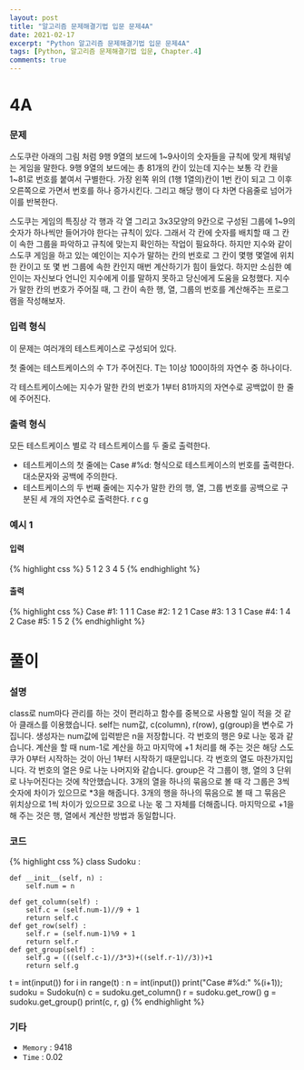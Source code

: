 ```yaml
---
layout: post
title: "알고리즘 문제해결기법 입문 문제4A"
date: 2021-02-17
excerpt: "Python 알고리즘 문제해결기법 입문 문제4A"
tags: [Python, 알고리즘 문제해결기법 입문, Chapter.4]
comments: true
---
```

# 4A

### 문제
스도쿠란 아래의 그림 처럼 9행 9열의 보드에 1~9사이의 숫자들을 규칙에 맞게 채워넣는 게임을 말한다. 9행 9열의 보드에는 총 81개의 칸이 있는데 지수는 보통 각 칸을 1~81로 번호를 붙여서 구별한다. 가장 왼쪽 위의 (1행 1열의)칸이 1번 칸이 되고 그 이후 오른쪽으로 가면서 번호를 하나 증가시킨다. 그리고 해당 행이 다 차면 다음줄로 넘어가 이를 반복한다.

스도쿠는 게임의 특징상 각 행과 각 열 그리고 3x3모양의 9칸으로 구성된 그룹에 1~9의 숫자가 하나씩만 들어가야 한다는 규칙이 있다. 그래서 각 칸에 숫자를 배치할 때 그 칸이 속한 그룹을 파악하고 규칙에 맞는지 확인하는 작업이 필요하다. 하지만 지수와 같이 스도쿠 게임을 하고 있는 예인이는 지수가 말하는 칸의 번호로 그 칸이 몇행 몇열에 위치한 칸이고 또 몇 번 그룹에 속한 칸인지 매번 계산하기가 힘이 들었다. 하지만 소심한 예인이는 자신보다 언니인 지수에게 이를 말하지 못하고 당신에게 도움을 요청했다. 지수가 말한 칸의 번호가 주어질 때, 그 칸이 속한 행, 열, 그룹의 번호를 계산해주는 프로그램을 작성해보자.

### 입력 형식
이 문제는 여러개의 테스트케이스로 구성되어 있다.

첫 줄에는 테스트케이스의 수 T가 주어진다. T는 1이상 100이하의 자연수 중 하나이다.

각 테스트케이스에는 지수가 말한 칸의 번호가 1부터 81까지의 자연수로 공백없이 한 줄에 주어진다.

### 출력 형식
모든 테스트케이스 별로 각 테스트케이스를 두 줄로 출력한다.

- 테스트케이스의 첫 줄에는 Case #%d: 형식으로 테스트케이스의 번호를 출력한다. 대소문자와 공백에 주의한다.
- 테스트케이스의 두 번째 줄에는 지수가 말한 칸의 행, 열, 그룹 번호를 공백으로 구분된 세 개의 자연수로 출력한다. r c g

### 예시 1
#### 입력
{% highlight css %}
5
1
2
3
4
5
{% endhighlight %}
#### 출력
{% highlight css %}
Case #1:
1 1 1
Case #2:
1 2 1
Case #3:
1 3 1
Case #4:
1 4 2
Case #5:
1 5 2
{% endhighlight %}

# 풀이

### 설명
class로 num마다 관리를 하는 것이 편리하고 함수를 중복으로 사용할 일이 적을 것 같아 클래스를 이용했습니다. self는 num값, c(column), r(row), g(group)을 변수로 가집니다. 생성자는 num값에 입력받은 n을 저장합니다. 각 번호의 행은 9로 나눈 몫과 같습니다. 계산을 할 때 num-1로 계산을 하고 마지막에 +1 처리를 해 주는 것은 해당 스도쿠가 0부터 시작하는 것이 아닌 1부터 시작하기 때문입니다. 각 번호의 열도 마찬가지입니다. 각 번호의 열은 9로 나눈 나머지와 같습니다. group은 각 그룹이 행, 열의 3 단위로 나누어진다는 것에 착안했습니다. 3개의 열을 하나의 묶음으로 볼 때 각 그룹은 3씩 숫자에 차이가 있으므로 *3을 해줍니다. 3개의 행을 하나의 묶음으로 볼 때 그 묶음은 위치상으로 1씩 차이가 있으므로 3으로 나눈 몫 그 자체를 더해줍니다. 마지막으로 +1을 해 주는 것은 행, 열에서 계산한 방법과 동일합니다. 

### 코드
{% highlight css %}
class Sudoku :
	
	def __init__(self, n) :
		self.num = n
		
	def get_column(self) :
		self.c = (self.num-1)//9 + 1
		return self.c
	def get_row(self) :
		self.r = (self.num-1)%9 + 1
		return self.r
	def get_group(self) :
		self.g = (((self.c-1)//3*3)+((self.r-1)//3))+1
		return self.g

t = int(input())
for i in range(t) :
	n = int(input())
	print("Case #%d:" %(i+1));
	sudoku = Sudoku(n)
	c = sudoku.get_column()
	r = sudoku.get_row()
	g = sudoku.get_group()
	print(c, r, g)
{% endhighlight %}

### 기타
- `Memory` : 9418
- `Time` : 0.02